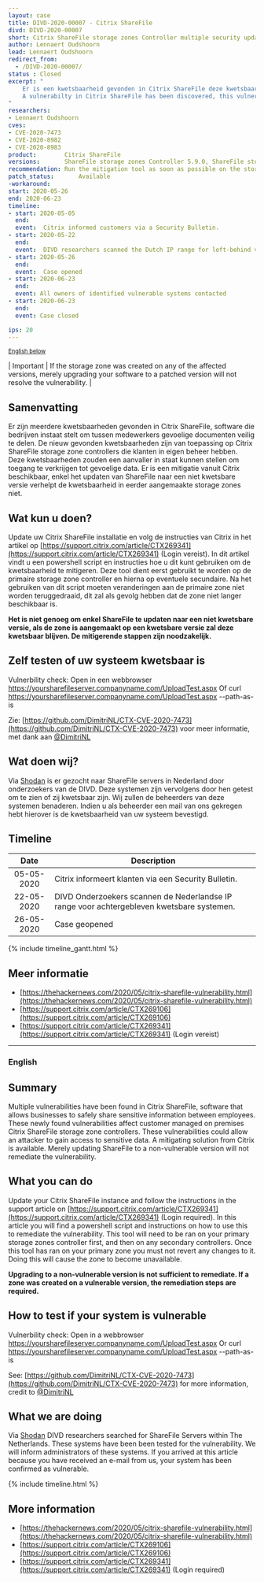 ```yaml
---
layout: case
title: DIVD-2020-00007 - Citrix ShareFile
divd: DIVD-2020-00007
short: Citrix ShareFile storage zones Controller multiple security updates
author: Lennaert Oudshoorn
lead: Lennaert Oudshoorn
redirect_from:
  - /DIVD-2020-00007/
status : Closed
excerpt: "
	Er is een kwetsbaarheid gevonden in Citrix ShareFile deze kwetsbaarheid kan gebruikt worden door een aanvaller om toegang te verkrijgen tot gevoelige data. /
	A vulnerabilty in Citrix ShareFile has been discovered, this vulnerability can be used by an attacker to potentially gain access to sensitive data.
"
researchers:
- Lennaert Oudshoorn
cves:
- CVE-2020-7473
- CVE-2020-8982
- CVE-2020-8983
product:        Citrix ShareFile
versions:       ShareFile storage zones Controller 5.9.0, ShareFile storage zones Controller 5.8.0, ShareFile storage zones Controller 5.7.0, ShareFile StorageZones Controller 5.6.0, ShareFile StorageZones Controller 5.5.0, All earlier versions of ShareFile StorageZones Controller
recommendation: Run the mitigation tool as soon as possible on the storage zone controllers managing each impacted storage zone by following the guidance in the support article.
patch_status:	 	Available
-workaround:		
start: 2020-05-26
end: 2020-06-23
timeline:
- start: 2020-05-05
  end: 
  event:  Citrix informed customers via a Security Bulletin. 
- start: 2020-05-22
  end: 
  event:  DIVD researchers scanned the Dutch IP range for left-behind vulnerable systems.
- start: 2020-05-26
  end: 
  event:  Case opened 
- start: 2020-06-23
  end:
  event: All owners of identified vulnerable systems contacted
- start: 2020-06-23
  end:
  event: Case closed

ips: 20
---
```

<p>
	<small><a href='{{ page.url }}#english'>English below</a></small>
</p>

| Important | If the storage zone was created on any of the affected versions, merely upgrading your software to a patched version will not resolve the vulnerability. |


## Samenvatting

Er zijn meerdere kwetsbaarheden gevonden in Citrix ShareFile, software die bedrijven instaat stelt om tussen medewerkers gevoelige documenten veilig te delen. De nieuw gevonden kwetsbaarheden zijn van toepassing op Citrix ShareFile storage zone controllers die klanten in eigen beheer hebben. Deze kwetsbaarheden zouden een aanvaller in staat kunnen stellen om toegang te verkrijgen tot gevoelige data. Er is een mitigatie vanuit Citrix beschikbaar, enkel het updaten van ShareFile naar een niet kwetsbare versie verhelpt de kwetsbaarheid in eerder aangemaakte storage zones niet.

## Wat kun u doen?

Update uw Citrix ShareFile installatie en volg de instructies van Citrix in het artikel op [https://support.citrix.com/article/CTX269341](https://support.citrix.com/article/CTX269341) (Login vereist). In dit artikel vindt u een powershell script en instructies hoe u dit kunt gebruiken om de kwetsbaarheid te mitigeren. Deze tool dient eerst gebruikt te worden op de primaire storage zone controller en hierna op eventuele secundaire. Na het gebruiken van dit script moeten veranderingen aan de primaire zone niet worden teruggedraaid, dit zal als gevolg hebben dat de zone niet langer beschikbaar is.

**Het is niet genoeg om enkel ShareFile te updaten naar een niet kwetsbare versie, als de zone is aangemaakt op een kwetsbare versie zal deze kwetsbaar blijven. De mitigerende stappen zijn noodzakelijk.**

## Zelf testen of uw systeem kwetsbaar is
Vulnerbility check:
Open in een webbrowser
https://yoursharefileserver.companyname.com/UploadTest.aspx
Of
curl https://yoursharefileserver.companyname.com/UploadTest.aspx --path-as-is

Zie: [https://github.com/DimitriNL/CTX-CVE-2020-7473](https://github.com/DimitriNL/CTX-CVE-2020-7473) voor meer informatie, met dank aan [@DimitriNL](https://twitter.com/dimitrinl)

## Wat doen wij?

Via [Shodan](https://shodan.io) is er gezocht naar ShareFile servers in Nederland door onderzoekers van de DIVD. Deze systemen zijn vervolgens door hen getest om te zien of zij kwetsbaar zijn. Wij zullen de beheerders van deze systemen benaderen. Indien u als beheerder een mail van ons gekregen hebt hierover is de kwetsbaarheid van uw systeem bevestigd.

## Timeline

| Date  | Description |
|:-----:|-------------|
| 05-05-2020| Citrix informeert klanten via een Security Bulletin. |
| 22-05-2020| DIVD Onderzoekers scannen de Nederlandse IP range voor achtergebleven kwetsbare systemen.|
| 26-05-2020 | Case geopened |

{% include timeline_gantt.html %}

## Meer informatie
* [https://thehackernews.com/2020/05/citrix-sharefile-vulnerability.html](https://thehackernews.com/2020/05/citrix-sharefile-vulnerability.html)
* [https://support.citrix.com/article/CTX269106](https://support.citrix.com/article/CTX269106)
* [https://support.citrix.com/article/CTX269341](https://support.citrix.com/article/CTX269341) (Login vereist)

<hr>

### English

## Summary
Multiple vulnerabilities have been found in Citrix ShareFile, software that allows businesses to safely share sensitive information between employees. These newly found vulnerabilities affect customer managed on premises Citrix ShareFile storage zone controllers. These vulnerabilities could allow an attacker to gain access to sensitive data. A mitigating solution from Citrix is available. Merely updating ShareFile to a non-vulnerable version will not remediate the vulnerability.

## What you can do

Update your Citrix ShareFile instance and follow the instructions in the support article on [https://support.citrix.com/article/CTX269341](https://support.citrix.com/article/CTX269341) (Login required). In this article you will find a powershell script and instructions on how to use this to remediate the vulnerability. This tool will need to be ran on your primary storage zones controller first, and then on any secondary controllers. Once this tool has ran on your primary zone you must not revert any changes to it. Doing this will cause the zone to become unavailable.

**Upgrading to a non-vulnerable version is not sufficient to remediate. If a zone was created on a vulnerable version, the remediation steps are required.**

## How to test if your system is vulnerable
Vulnerbility check:
Open in a webbrowser
https://yoursharefileserver.companyname.com/UploadTest.aspx
Or
curl https://yoursharefileserver.companyname.com/UploadTest.aspx --path-as-is

See: [https://github.com/DimitriNL/CTX-CVE-2020-7473](https://github.com/DimitriNL/CTX-CVE-2020-7473) for more information, credit to [@DimitriNL](https://twitter.com/dimitrinl)


## What we are doing

Via [Shodan](https://shodan.io) DIVD researchers searched for ShareFile Servers within The Netherlands. These systems have been been tested for the vulnerability. We will inform administrators of these systems. If you arrived at this article because you have received an e-mail from us, your system has been confirmed as vulnerable.

{% include timeline.html %}

## More information
* [https://thehackernews.com/2020/05/citrix-sharefile-vulnerability.html](https://thehackernews.com/2020/05/citrix-sharefile-vulnerability.html)
* [https://support.citrix.com/article/CTX269106](https://support.citrix.com/article/CTX269106)
* [https://support.citrix.com/article/CTX269341](https://support.citrix.com/article/CTX269341) (Login required)
